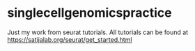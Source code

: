 # singlecellgenomicspractice
Just my work from seurat tutorials. All tutorials can be found at https://satijalab.org/seurat/get_started.html
